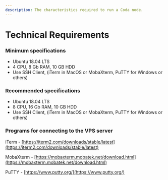 ```yaml
---
description: The characteristics required to run a Coda node.
---
```


# Technical Requirements

### Minimum specifications

* Ubuntu 18.04 LTS
* 4 CPU, 8 Gb RAM, 10 GB HDD
* Use SSH Client, \(iTerm in MacOS or MobaXterm, PuTTY for Windows or others\)

### Recommended specifications

* Ubuntu 18.04 LTS
* 8 CPU, 16 Gb RAM, 10 GB HDD
* Use SSH Client, \(iTerm in MacOS or MobaXterm, PuTTY for Windows or others\)

### Programs for connecting to the VPS server

iTerm - [https://iterm2.com/downloads/stable/latest](https://iterm2.com/downloads/stable/latest)

MobaXterm - [https://mobaxterm.mobatek.net/download.html](https://mobaxterm.mobatek.net/download.html)

PuTTY - [https://www.putty.org/](https://www.putty.org/)

